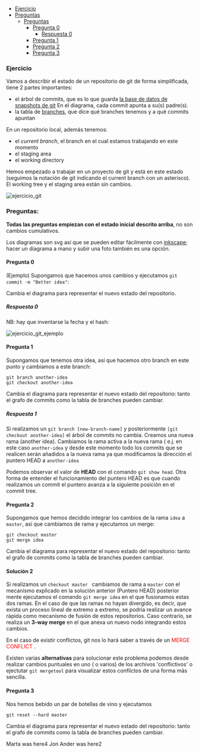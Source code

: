 * [Ejercicio](#Ejercicio)
* [Preguntas](#Preguntas)
  * [Preguntas](#Preguntas)
    * [Pregunta 0](#Pregunta-0)
        * [Respuesta 0](#Respuesta-0)
    * [Pregunta 1](#Pregunta-1)
    * [Pregunta 2](#Pregunta-2)
    * [Pregunta 3](#Pregunta-3)

### Ejercicio

Vamos a describir el estado de un repositorio de git de forma simplificada, tiene 2 partes importantes:

* el árbol de commits, que es lo que guarda [la base de datos de snapshots de git](https://git-scm.com/book/en/v2/Getting-Started-What-is-Git%3F) En el diagrama, cada commit apunta a su(s) padre(s).
* la tabla de [branches](https://git-scm.com/book/en/v2/Git-Branching-Branches-in-a-Nutshell), que dice qué branches tenemos y a qué commits apuntan

En un repositorio local, además tenemos:
* el *current branch*, el branch en el cual estamos trabajando en este momento
* el staging area
* el working directory

Hemos empezado a trabajar en un proyecto de git y está en este estado (seguimos la notación de git indicando el current branch con un asterisco). El working tree y el staging area están sin cambios.

![ejercicio_git](media/ejercicio_git.svg)


### Preguntas:

**Todas las preguntas empiezan con el estado inicial descrito arriba**, no son cambios cumulativos.

Los diagramas son svg así que se pueden editar fácilmente con [inkscape](https://inkscape.org/); hacer un diagrama a mano y subir una foto también es una opción.

#### Pregunta 0

(Ejemplo) Supongamos que hacemos unos cambios y ejecutamos `git commit -m "Better idea"`:

Cambia el diagrama para representar el nuevo estado del repositorio.

##### Respuesta 0

NB: hay que inventarse la fecha y el hash:

![ejercicio_git_ejemplo](media/ejercicio_git_ejemplo.svg)

#### Pregunta 1

Supongamos que tenemos otra idea, así que hacemos otro branch en este punto y cambiamos a este branch:
```
git branch another-idea
git checkout another-idea
```

Cambia el diagrama para representar el nuevo estado del repositorio: tanto el grafo de commits como la tabla de branches pueden cambiar.


##### Respuesta 1

Si realizamos un `git branch [new-branch-name]` y posteriormente  `[git checkout another-idea]` el árbol de commits no cambia.
Creamos una nueva rama (another idea). Cambiamos la rama activa a la nueva rama ( e.j. en este caso `another-idea` y desde este 
momento todo los commits que se realicen serán añadidos a la nueva rama ya que modificamos la dirección el puntero HEAD  a `another-idea`

Podemos observar el valor de **HEAD** con el comando `git show head`. Otra forma de entender el funcionamiento del puntero HEAD es que cuando realizamos un commit el puntero avanza a la siguiente posición en el commit tree.

#### Pregunta 2

Supongamos que hemos decidido integrar los cambios de la rama `idea` a `master`, así que cambiamos de rama y ejecutamos un merge:

```
git checkout master
git merge idea
```

Cambia el diagrama para representar el nuevo estado del repositorio: tanto el grafo de commits como la tabla de branches pueden cambiar.

#### Solución 2

Si realizamos un `checkout master `  cambiamos de rama a `master` con el mecanismo explicado en la
solución anterior (Puntero HEAD) posterior mente ejecutamos el comando `git merge idea` en el que fusionamos estas dos ramas. 
En el caso de que las ramas no hayan divergido, es decir, que exista un proceso lineal de extremo a extremo, se podría realizar un avance 
rápida como mecanismo de fusión de estos repositorios. Caso contrario, se realiza un **3-way merge** en el que anexa un nuevo nodo integrando estos cambios.

En el caso de existir conflictos, git nos lo hará saber a través de un <font color='red'>MERGE CONFLICT</font> . 

Existen varias **alternativas** para solucionar este problema podemos desde realizar cambios puntuales en uno ( o varios) de los archivos 'conflictivos'
o ejectutar `git mergetool` para visualizar estos conflictos de una forma más sencilla.


#### Pregunta 3

Nos hemos bebido un par de botellas de vino y ejecutamos

```
git reset --hard master
```

Cambia el diagrama para representar el nuevo estado del repositorio: tanto el grafo de commits como la tabla de branches pueden cambiar.

Marta was here4
Jon Ander was here2
